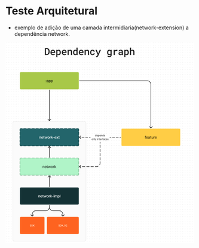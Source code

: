 # Teste Arquitetural
- exemplo de adição de uma camada intermidiaria(network-extension) a dependência network.

![graph](/dependecy-graph.png)